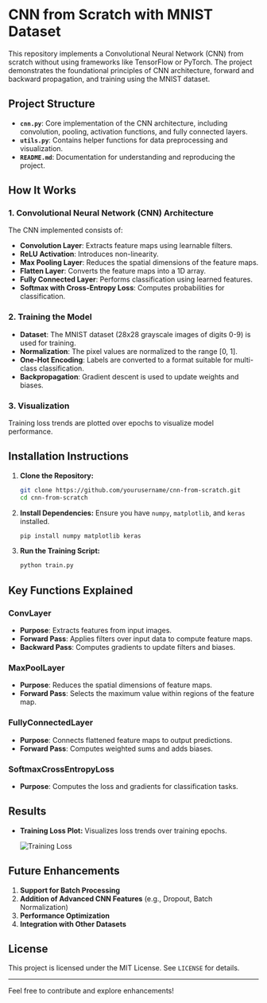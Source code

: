 # CNN from Scratch with MNIST Dataset

This repository implements a Convolutional Neural Network (CNN) from scratch without using frameworks like TensorFlow or PyTorch. The project demonstrates the foundational principles of CNN architecture, forward and backward propagation, and training using the MNIST dataset.

## **Project Structure**

- **`cnn.py`**: Core implementation of the CNN architecture, including convolution, pooling, activation functions, and fully connected layers.
- **`utils.py`**: Contains helper functions for data preprocessing and visualization.
- **`README.md`**: Documentation for understanding and reproducing the project.

## **How It Works**

### **1. Convolutional Neural Network (CNN) Architecture**

The CNN implemented consists of:

- **Convolution Layer**: Extracts feature maps using learnable filters.
- **ReLU Activation**: Introduces non-linearity.
- **Max Pooling Layer**: Reduces the spatial dimensions of the feature maps.
- **Flatten Layer**: Converts the feature maps into a 1D array.
- **Fully Connected Layer**: Performs classification using learned features.
- **Softmax with Cross-Entropy Loss**: Computes probabilities for classification.

### **2. Training the Model**

- **Dataset**: The MNIST dataset (28x28 grayscale images of digits 0-9) is used for training.
- **Normalization**: The pixel values are normalized to the range [0, 1].
- **One-Hot Encoding**: Labels are converted to a format suitable for multi-class classification.
- **Backpropagation**: Gradient descent is used to update weights and biases.

### **3. Visualization**

Training loss trends are plotted over epochs to visualize model performance.

## **Installation Instructions**

1. **Clone the Repository:**
   ```bash
   git clone https://github.com/yourusername/cnn-from-scratch.git
   cd cnn-from-scratch
   ```

2. **Install Dependencies:**
   Ensure you have `numpy`, `matplotlib`, and `keras` installed.
   ```bash
   pip install numpy matplotlib keras
   ```

3. **Run the Training Script:**
   ```bash
   python train.py
   ```

## **Key Functions Explained**

### **ConvLayer**
- **Purpose**: Extracts features from input images.
- **Forward Pass**: Applies filters over input data to compute feature maps.
- **Backward Pass**: Computes gradients to update filters and biases.

### **MaxPoolLayer**
- **Purpose**: Reduces the spatial dimensions of feature maps.
- **Forward Pass**: Selects the maximum value within regions of the feature map.

### **FullyConnectedLayer**
- **Purpose**: Connects flattened feature maps to output predictions.
- **Forward Pass**: Computes weighted sums and adds biases.

### **SoftmaxCrossEntropyLoss**
- **Purpose**: Computes the loss and gradients for classification tasks.

## **Results**

- **Training Loss Plot:**
  Visualizes loss trends over training epochs.

  ![Training Loss](images/loss_plot.png)

## **Future Enhancements**

1. **Support for Batch Processing**
2. **Addition of Advanced CNN Features** (e.g., Dropout, Batch Normalization)
3. **Performance Optimization**
4. **Integration with Other Datasets**

## **License**

This project is licensed under the MIT License. See `LICENSE` for details.

---

Feel free to contribute and explore enhancements!

